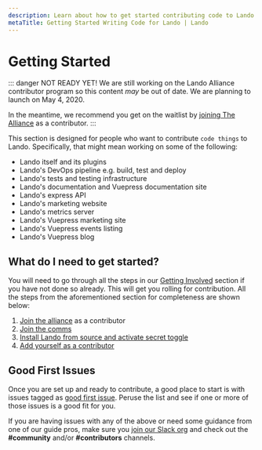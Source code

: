 ```yaml
---
description: Learn about how to get started contributing code to Lando.
metaTitle: Getting Started Writing Code for Lando | Lando
---
```


# Getting Started

::: danger NOT READY YET!
We are still working on the Lando Alliance contributor program so this content _may_ be out of date. We are planning to launch on May 4, 2020.

In the meantime, we recommend you get on the waitlist by [joining The Alliance](https://lando.dev/alliance/join/) as a contributor.
:::

This section is designed for people who want to contribute `code things` to Lando. Specifically, that might mean working on some of the following:

* Lando itself and its plugins
* Lando's DevOps pipeline e.g. build, test and deploy
* Lando's tests and testing infrastructure
* Lando's documentation and Vuepress documentation site
* Lando's express API
* Lando's marketing website
* Lando's metrics server
* Lando's Vuepress marketing site
* Lando's Vuepress events listing
* Lando's Vuepress blog

## What do I need to get started?

You will need to go through all the steps in our [Getting Involved](contributing.md) section if you have not done so already. This will get you rolling for contribution. All the steps from the aforementioned section for completeness are shown below:

1. [Join the alliance](./join.md) as a contributor
2. [Join the comms](./comms.md)
3. [Install Lando from source and activate secret toggle](./activate.md)
4. [Add yourself as a contributor](./first.md)

## Good First Issues

Once you are set up and ready to contribute, a good place to start is with issues tagged as [good first issue](https://github.com/lando/lando/issues?q=is%3Aopen+is%3Aissue+label%3A%22good+first+issue%22). Peruse the list and see if one or more of those issues is a good fit for you.

If you are having issues with any of the above or need some guidance from one of our guide pros, make sure you [join our Slack org](https://launchpass.com/devwithlando) and check out the **#community** and/or **#contributors** channels.
